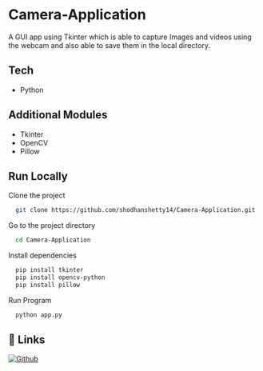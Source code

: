 # Camera-Application


A GUI app using Tkinter which is able to capture Images and videos using the webcam and also able to save them in the local directory.



## Tech
- Python



## Additional Modules
  - Tkinter 
  - OpenCV 
  - Pillow



## Run Locally

Clone the project

```bash
  git clone https://github.com/shodhanshetty14/Camera-Application.git
```

Go to the project directory

```bash
  cd Camera-Application
```

Install dependencies

```bash
  pip install tkinter
  pip install opencv-python
  pip install pillow
```

Run Program

```bash
  python app.py
```


## 🔗 Links
[![Github](https://img.shields.io/badge/Shodhan-1DA1F2?style=for-the-badge&logo=github&logoColor=white)](https://github.com/shodhanshetty14)